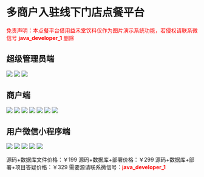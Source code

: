# 多商户入驻线下门店点餐平台

<font color="red">免责声明：本点餐平台借用益禾堂饮料仅作为图片演示系统功能，若侵权请联系微信号 **java_developer_1** 删除</font>

## 超级管理员端

![](./img/admin/01.jpg)
![](./img/admin/02.jpg)
![](./img/admin/03.jpg)

## 商户端
![](./img/enterprise/02.jpg)
![](./img/enterprise/03.jpg)
![](./img/enterprise/04.jpg)
![](./img/enterprise/05.jpg)
![](./img/enterprise/06.jpg)
![](./img/enterprise/07.jpg)
![](./img/enterprise/08.jpg)

## 用户微信小程序端

![](./img/user/01.jpg)
![](./img/user/02.jpg)
![](./img/user/03.jpg)
![](./img/user/04.jpg)
![](./img/user/05.jpg)


源码+数据库文件价格：￥199
源码+数据库+部署价格：￥299
源码+数据库+部署+项目答疑价格：￥329
需要源请联系微信号：<font color="red">**java_developer_1**</font>
